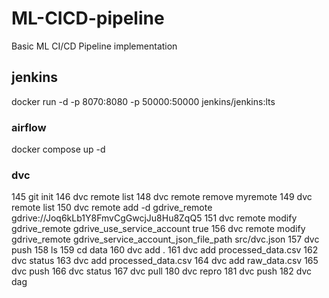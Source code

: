 # ML-CICD-pipeline
Basic ML CI/CD Pipeline implementation

## jenkins
docker run -d -p 8070:8080 -p 50000:50000 jenkins/jenkins:lts

### airflow
docker compose up -d

### dvc 

  145  git init
  146  dvc remote list
  148  dvc remote remove myremote
  149  dvc remote list
  150  dvc remote add -d gdrive_remote gdrive://Joq6kLb1Y8FmvCgGwcjJu8Hu8ZqQ5
  151  dvc remote modify gdrive_remote gdrive_use_service_account true
  156  dvc remote modify gdrive_remote gdrive_service_account_json_file_path src/dvc.json
  157  dvc push
  158  ls
  159  cd data
  160  dvc add .
  161  dvc add processed_data.csv
  162  dvc status
  163  dvc add processed_data.csv
  164  dvc add raw_data.csv
  165  dvc push
  166  dvc status
  167  dvc pull
  180  dvc repro
  181  dvc push
  182  dvc dag
